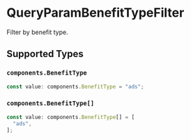 # QueryParamBenefitTypeFilter

Filter by benefit type.


## Supported Types

### `components.BenefitType`

```typescript
const value: components.BenefitType = "ads";
```

### `components.BenefitType[]`

```typescript
const value: components.BenefitType[] = [
  "ads",
];
```

